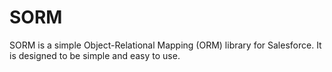 # SORM

SORM is a simple Object-Relational Mapping (ORM) library for Salesforce. It is designed to be simple and easy to use. 
